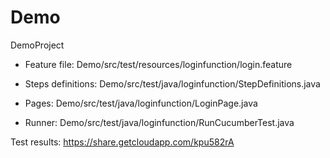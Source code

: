 # Demo
DemoProject

+ Feature file: Demo/src/test/resources/loginfunction/login.feature

+ Steps definitions: Demo/src/test/java/loginfunction/StepDefinitions.java

+ Pages: Demo/src/test/java/loginfunction/LoginPage.java

+ Runner: Demo/src/test/java/loginfunction/RunCucumberTest.java

Test results: https://share.getcloudapp.com/kpu582rA
